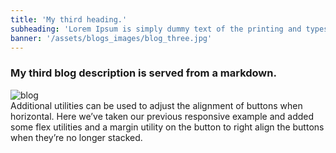 ```yaml
---
title: 'My third heading.'
subheading: 'Lorem Ipsum is simply dummy text of the printing and typesetting industry.'
banner: '/assets/blogs_images/blog_three.jpg'
---
```


### My third blog description is served from a markdown.

<img src="{{ banner }}" class="img-fluid" alt="blog" />

<div class="blog-container description mt-3">
    Additional utilities can be used to adjust the alignment of buttons when horizontal. Here we’ve taken our previous responsive example and added some flex utilities and a margin utility on the button to right align the buttons when they’re no longer stacked.
</div>